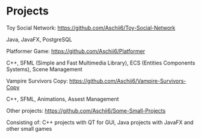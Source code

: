 # Projects

Toy Social Network: https://github.com/Aschii6/Toy-Social-Network

Java, JavaFX, PostgreSQL

Platformer Game: https://github.com/Aschii6/Platformer

C++, SFML (Simple and Fast Multimedia Library), ECS (Entities Components Systems), Scene Management

Vampire Survivors Copy: https://github.com/Aschii6/Vampire-Survivors-Copy

C++, SFML, Animations, Assest Management

Other projects: https://github.com/Aschii6/Some-Small-Projects

Consisting of: C++ projects with QT for GUI, Java projects with JavaFX and other small games
